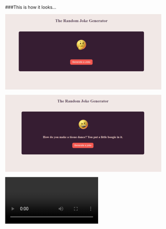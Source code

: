 ###This is how it looks...

![](https://github.com/rohitashgoswami/random-joke/blob/main/demo/image1.png)


![](https://github.com/rohitashgoswami/random-joke/blob/main/demo/image2.png)


![Watch the video](https://github.com/rohitashgoswami/random-joke/blob/main/demo/random-joke-demo.mov)
